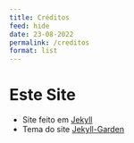 ```yaml
---
title: Créditos
feed: hide
date: 23-08-2022
permalink: /creditos
format: list
---
```


# Este Site
  - Site feito em [Jekyll](https://jekyllrb.com/)
  - Tema do site [Jekyll-Garden](https://github.com/Jekyll-Garden/jekyll-garden.github.io)